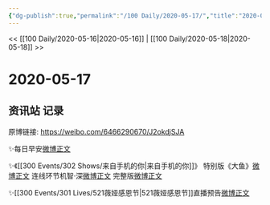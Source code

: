 ```yaml
---
{"dg-publish":true,"permalink":"/100 Daily/2020-05-17/","title":"2020-05-17","created":"2023-04-04T15:15:09.915+08:00","updated":"2023-04-04T15:16:02.516+08:00"}
---
```



<< [[100 Daily/2020-05-16\|2020-05-16]] | [[100 Daily/2020-05-18\|2020-05-18]] >>

# 2020-05-17

## 资讯站 记录

原博链接: https://weibo.com/6466290670/J2okdjSJA

✨每日早安[微博正文](https://m.weibo.cn/6466290670/4505493407600913)

✨《[[300 Events/302 Shows/来自手机的你\|来自手机的你]]》
特别版《大鱼》[微博正文](https://m.weibo.cn/6466290670/4505545832688968)
连线环节机智·深[微博正文](https://m.weibo.cn/6466290670/4505553319271428)
完整版[微博正文](https://m.weibo.cn/6466290670/4505558738619971)

✨[[300 Events/301 Lives/521薇娅感恩节\|521薇娅感恩节]]直播预告[微博正文](https://m.weibo.cn/6466290670/4505639776645553)
